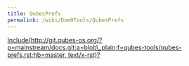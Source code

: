 ```yaml
---
title: QubesPrefs
permalink: /wiki/Dom0Tools/QubesPrefs
---
```


[Include(http://git.qubes-os.org/?p=mainstream/docs.git;a=blob\_plain;f=qubes-tools/qubes-prefs.rst;hb=master, text/x-rst)?](/wiki/Dom0Tools/Include(http%3A/git.qubes-os.org?p=mainstream/docs.git;a=blob_plain;f=qubes-tools/qubes-prefs.rst;hb=master,%20text/x-rst))
